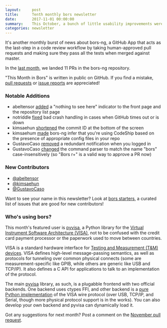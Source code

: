 ```yaml
---
layout:     post
title:      Tenth monthly bors newsletter
date:       2017-11-01 00:00:00
summary:    This October, a bunch of little usability improvements were made
categories: newsletter
---
```


It's another monthly burst of news about bors-ng,
a GitHub App that acts as the last-step in a code review workflow by taking human-approved pull requests and making sure they pass all the tests when merged against master.

In the [last month](https://github.com/bors-ng/bors-ng/pulls?utf8=%E2%9C%93&q=is%3Apr%20is%3Aclosed%20closed%3A2017-10-01..2017-10-31),
we landed 11 PRs in the bors-ng repository.

"This Month in Bors" is written in public on GitHub.
If you find a mistake, [pull requests] or [issue reports] are appreciated!

[pull requests]: https://github.com/bors-ng/bors-ng.github.io/pulls
[issue reports]: https://github.com/bors-ng/bors-ng.github.io/issues


### Notable Additions

* abeltensor [added](https://github.com/bors-ng/bors-ng/pull/302) a "nothing to see here" indicator to the front page and the repository list page
* notriddle [fixed](https://github.com/bors-ng/bors-ng/pull/307) bad crash handling in cases when GitHub times out or is down
* kimsaehun [shortened](https://github.com/bors-ng/bors-ng/pull/309) the commit ID at the bottom of the screen
* kimsaehum [made](https://github.com/bors-ng/bors-ng/pull/314) bors-ng infer that you're using CodeShip based on the presence of appropriate config files in your repo
* GustavoCaso [removed](https://github.com/bors-ng/bors-ng/pull/316) a redundant notification when you logged in
* GustavoCaso [changed](https://github.com/bors-ng/bors-ng/pull/318) the command parser to match the name "bors" case-insensitively (so "Bors r+" is a valid way to approve a PR now)


### New Contributors

* [@abeltensor](https://github.com/abeltensor)
* [@kimsaehun](https://github.com/kimsaehun)
* [@GustavoCaso](https://github.com/GustavoCaso)

Want to see your name in this newsletter? Look at [bors starters](https://bors.tech/starters/), a curated list of issues that are good for new contributors!


### Who's using bors?

This month's featured user is [pyvisa][], a Python library for the [Virtual Instrument Software Architecture (VISA)][VISA], not to be confused with the credit card payment processor or the paperwork used to move between countries.

VISA is a standard hardware interface for [Testing and Measurement (T&M) devices][TM]. VISA defines high-level message-passing semantics, as well as protocols for tunneling over common physical connects (some are measurement-specific like GPIB, while others are generic like USB and TCP/IP). It also defines a C API for applications to talk to an implementation of the protocol.

The main [pyvisa][pyvisa-lib] library, as such, is a plugabble frontend with two official backends. One backend uses ctypes FFI, and other backend is a [pure Python implementation][pyvisa-py] of the VISA wire protocol (over USB, TCP/IP, and Serial, though more physical protocol support is in the works). You can also develop your own backend and pyvisa can dynamically load it.

[pyvisa]: https://github.com/pyvisa
[pyvisa-lib]: https://pyvisa.readthedocs.io/en/stable/
[pyvisa-py]: https://pyvisa-py.readthedocs.io/en/stable/
[VISA]: https://en.wikipedia.org/wiki/Virtual_Instrument_Software_Architecture "VISA"
[TM]: https://en.wikipedia.org/wiki/Measuring_instrument

Got any suggestions for next month?
Post a comment on the [November pull request](https://github.com/bors-ng/bors-ng.github.io/pull/33).
